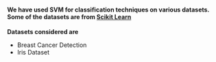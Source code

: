 #### We have used SVM for classification techniques on various datasets. Some of the datasets are from [Scikit Learn](https://scikit-learn.org/stable/)

**Datasets considered are**
- Breast Cancer Detection
- Iris Dataset 

